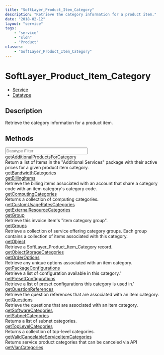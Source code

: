 ```yaml
---
title: "SoftLayer_Product_Item_Category"
description: "Retrieve the category information for a product item."
date: "2018-02-12"
layout: "service"
tags:
    - "service"
    - "sldn"
    - "Product"
classes:
    - "SoftLayer_Product_Item_Category"
---
```

# SoftLayer_Product_Item_Category
<div id='service-datatype'>
    <ul id='sldn-reference-tabs'>
    <li id='service'> <a href='/reference/services/SoftLayer_Product_Item_Category' >Service</a></li>    <li id='datatype'> <a href='/reference/datatypes/SoftLayer_Product_Item_Category' >Datatype</a></li>
    </ul>
</div>

## Description
Retrieve the category information for a product item.
        
        
<div id="properties" class="content">
    <h2>Methods</h2>
    <div class="view-filters">
        <div class="clearfix">
            <div class="search-input-box">
                <input placeholder="Datatype Filter" onkeyup="titleSearch(inputId='edit-combine', divId='method-div', elementClass='method-row')" 
                    type="text" id="edit-combine" value="" size="30" maxlength="128" class="form-text">
            </div>
        </div>
    </div>
    <div id="method-div">
            <div class="method-row">
                        <span class='view-field-title'><a href='/reference/services/SoftLayer_Product_Item_Category/getAdditionalProductsForCategory'> getAdditionalProductsForCategory</a> </span>
            <div class='views-field-body'>Return a list of Items in the "Additional Services" package with their active prices for a given product item category.</div>
        </div>
            <div class="method-row">
                        <span class='view-field-title'><a href='/reference/services/SoftLayer_Product_Item_Category/getBandwidthCategories'> getBandwidthCategories</a> </span>
            <div class='views-field-body'></div>
        </div>
            <div class="method-row">
                        <span class='view-field-title'><a href='/reference/services/SoftLayer_Product_Item_Category/getBillingItems'> getBillingItems</a> </span>
            <div class='views-field-body'>Retrieve the billing items associated with an account that share a category code with an item category's category code.</div>
        </div>
            <div class="method-row">
                        <span class='view-field-title'><a href='/reference/services/SoftLayer_Product_Item_Category/getComputingCategories'> getComputingCategories</a> </span>
            <div class='views-field-body'>Returns a collection of computing categories.</div>
        </div>
            <div class="method-row">
                        <span class='view-field-title'><a href='/reference/services/SoftLayer_Product_Item_Category/getCustomUsageRatesCategories'> getCustomUsageRatesCategories</a> </span>
            <div class='views-field-body'></div>
        </div>
            <div class="method-row">
                        <span class='view-field-title'><a href='/reference/services/SoftLayer_Product_Item_Category/getExternalResourceCategories'> getExternalResourceCategories</a> </span>
            <div class='views-field-body'></div>
        </div>
            <div class="method-row">
                        <span class='view-field-title'><a href='/reference/services/SoftLayer_Product_Item_Category/getGroup'> getGroup</a> </span>
            <div class='views-field-body'>Retrieve this invoice item's "item category group". </div>
        </div>
            <div class="method-row">
                        <span class='view-field-title'><a href='/reference/services/SoftLayer_Product_Item_Category/getGroups'> getGroups</a> </span>
            <div class='views-field-body'>Retrieve a collection of service offering category groups. Each group contains a collection of items associated with this category.</div>
        </div>
            <div class="method-row">
                        <span class='view-field-title'><a href='/reference/services/SoftLayer_Product_Item_Category/getObject'> getObject</a> </span>
            <div class='views-field-body'>Retrieve a SoftLayer_Product_Item_Category record.</div>
        </div>
            <div class="method-row">
                        <span class='view-field-title'><a href='/reference/services/SoftLayer_Product_Item_Category/getObjectStorageCategories'> getObjectStorageCategories</a> </span>
            <div class='views-field-body'></div>
        </div>
            <div class="method-row">
                        <span class='view-field-title'><a href='/reference/services/SoftLayer_Product_Item_Category/getOrderOptions'> getOrderOptions</a> </span>
            <div class='views-field-body'>Retrieve any unique options associated with an item category.</div>
        </div>
            <div class="method-row">
                        <span class='view-field-title'><a href='/reference/services/SoftLayer_Product_Item_Category/getPackageConfigurations'> getPackageConfigurations</a> </span>
            <div class='views-field-body'>Retrieve a list of configuration available in this category.'</div>
        </div>
            <div class="method-row">
                        <span class='view-field-title'><a href='/reference/services/SoftLayer_Product_Item_Category/getPresetConfigurations'> getPresetConfigurations</a> </span>
            <div class='views-field-body'>Retrieve a list of preset configurations this category is used in.'</div>
        </div>
            <div class="method-row">
                        <span class='view-field-title'><a href='/reference/services/SoftLayer_Product_Item_Category/getQuestionReferences'> getQuestionReferences</a> </span>
            <div class='views-field-body'>Retrieve the question references that are associated with an item category.</div>
        </div>
            <div class="method-row">
                        <span class='view-field-title'><a href='/reference/services/SoftLayer_Product_Item_Category/getQuestions'> getQuestions</a> </span>
            <div class='views-field-body'>Retrieve the questions that are associated with an item category.</div>
        </div>
            <div class="method-row">
                        <span class='view-field-title'><a href='/reference/services/SoftLayer_Product_Item_Category/getSoftwareCategories'> getSoftwareCategories</a> </span>
            <div class='views-field-body'></div>
        </div>
            <div class="method-row">
                        <span class='view-field-title'><a href='/reference/services/SoftLayer_Product_Item_Category/getSubnetCategories'> getSubnetCategories</a> </span>
            <div class='views-field-body'>Returns a list of subnet categories.</div>
        </div>
            <div class="method-row">
                        <span class='view-field-title'><a href='/reference/services/SoftLayer_Product_Item_Category/getTopLevelCategories'> getTopLevelCategories</a> </span>
            <div class='views-field-body'>Returns a collection of top-level categories.</div>
        </div>
            <div class="method-row">
                        <span class='view-field-title'><a href='/reference/services/SoftLayer_Product_Item_Category/getValidCancelableServiceItemCategories'> getValidCancelableServiceItemCategories</a> </span>
            <div class='views-field-body'>Returns service product categories that can be canceled via API</div>
        </div>
            <div class="method-row">
                        <span class='view-field-title'><a href='/reference/services/SoftLayer_Product_Item_Category/getVlanCategories'> getVlanCategories</a> </span>
            <div class='views-field-body'></div>
        </div>
        </div>
</div>


